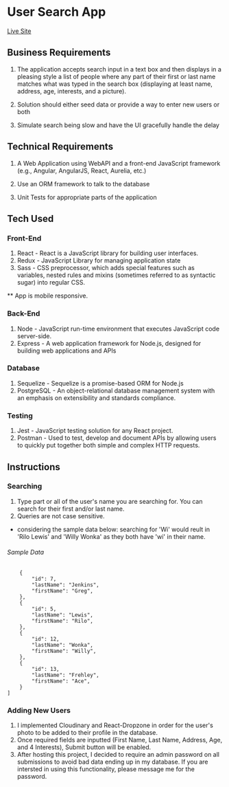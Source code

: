 # User Search App
[Live Site](https://user-search.brittanyjat.com/)

## Business Requirements
1. The application accepts search input in a text box and then displays in a pleasing style a list of people where any part of their first or last name matches what was typed in the search box (displaying at least name, address, age, interests, and a picture). 

2. Solution should either seed data or provide a way to enter new users or both

3. Simulate search being slow and have the UI gracefully handle the delay
## Technical Requirements
1. A Web Application using WebAPI and a front-end JavaScript framework (e.g., Angular, AngularJS, React, Aurelia, etc.) 

2. Use an ORM framework to talk to the database

3. Unit Tests for appropriate parts of the application
## Tech Used
### Front-End
1. React - React is a JavaScript library for building user interfaces. 
2. Redux - JavaScript Library for managing application state
3. Sass - CSS preprocessor, which adds special features such as variables, nested rules and mixins (sometimes referred to as syntactic sugar) into regular CSS. 

** App is mobile responsive.

### Back-End
1. Node - JavaScript run-time environment that executes JavaScript code server-side.
2. Express - A web application framework for Node.js, designed for building web applications and APIs

### Database
1. Sequelize - Sequelize is a promise-based ORM for Node.js
2. PostgreSQL - An object-relational database management system with an emphasis on extensibility and standards compliance.

### Testing
1. Jest - JavaScript testing solution for any React project.
2. Postman - Used to test, develop and document APIs by allowing users to quickly put together both simple and complex HTTP requests.

## Instructions

### Searching
1. Type part or all of the user's name you are searching for. You can search for their first and/or last name.
2. Queries are not case sensitive. 

+ considering the sample data below: searching for 'Wi' would reult in 'Rilo Lewis' and 'Willy Wonka' as they both have 'wi' in their name.

###### Sample Data

```[
    {
        "id": 7,
        "lastName": "Jenkins",
        "firstName": "Greg",
    },
    {
        "id": 5,
        "lastName": "Lewis",
        "firstName": "Rilo",
    },
    {
        "id": 12,
        "lastName": "Wonka",
        "firstName": "Willy",
    },
    {
        "id": 13,
        "lastName": "Frehley",
        "firstName": "Ace",
    }
]
```

### Adding New Users
1. I implemented Cloudinary and React-Dropzone in order for the user's photo to be added to their profile in the database.
2. Once required fields are inputted (First Name, Last Name, Address, Age, and 4 Interests), Submit button will be enabled. 
3. After hosting this project, I decided to require an admin password on all submissions to avoid bad data ending up in my database. If you are intersted in using this functionality, please message me for the password.
